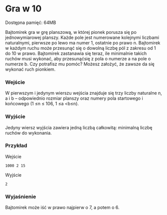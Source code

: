 # Gra w 10
Dostępna pamięć: 64MB

Bajtomirek  gra  w  grę  planszową,  w  której  pionek  porusza  się  po  jednowymiarowej  planszy. Każde pole jest numerowane kolejnymi liczbami naturalnymi, pierwsze po lewo ma numer 1, ostatnie  po  prawo n.  Bajtomirek  w każdym ruchu  może  przesunąć  się  o dowolną  liczbę  pól z zakresu od 1 do 10 w prawo. Bajtomirek zastanawia się teraz, ile minimalnie takich ruchów musi wykonać, aby przesunąćsię z pola o numerze a na pole o numerze b. Czy potrafisz mu pomóc? Możesz założyć, że zawsze da się wykonać ruch pionkiem.
### Wejście
W  pierwszym  i  jedynym  wierszu  wejścia  znajduje  się  trzy  liczby  naturalne n, a  i b  – odpowiednio  rozmiar  planszy  oraz  numery  pola  startowego  i  końcowego  (1 ≤n ≤ 106, 1 ≤a <b≤n).
### Wyjście
Jedyny wiersz wyjścia zawiera jedną liczbą całkowitą: minimalną liczbę ruchów do wykonania.
### Przykład
Wejście
```
1000 2 15
```
Wyjście
```
2
```
### Wyjaśnienie
Bajtomirek może iść w prawo najpierw o 7, a potem o 6. 
